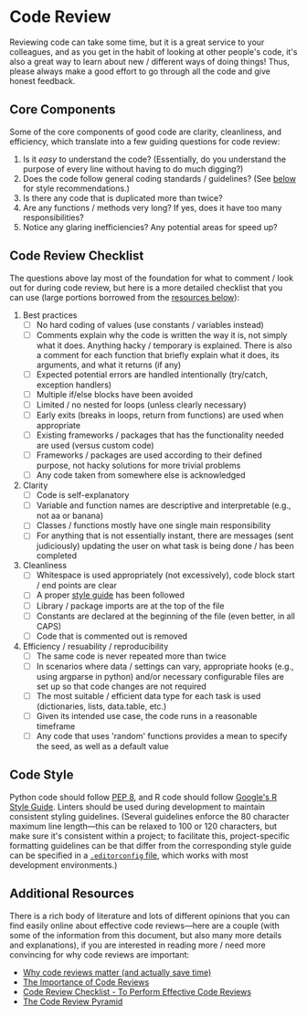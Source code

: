 # Code Review

Reviewing code can take some time, but it is a great service to your colleagues, and as you get in the habit of looking at other people's code, it's also a great way to learn about new / different ways of doing things! Thus, please always make a good effort to go through all the code and give honest feedback.

## Core Components

Some of the core components of good code are clarity, cleanliness, and efficiency, which translate into a few guiding questions for code review:

1. Is it _easy_ to understand the code? (Essentially, do you understand the purpose of every line without having to do much digging?)
2. Does the code follow general coding standards / guidelines? (See [below](#code-style) for style recommendations.)
3. Is there any code that is duplicated more than twice?
4. Are any functions / methods very long? If yes, does it have too many responsibilities?
5. Notice any glaring inefficiencies? Any potential areas for speed up?

## Code Review Checklist

The questions above lay most of the foundation for what to comment / look out for during code review, but here is a more detailed checklist that you can use (large portions borrowed from the [resources below](#additional-resources)):

1. Best practices
    - [ ] No hard coding of values (use constants / variables instead)
    - [ ] Comments explain why the code is written the way it is, not simply what it does. Anything hacky / temporary is explained. There is also a comment for each function that briefly explain what it does, its arguments, and what it returns (if any)
    - [ ] Expected potential errors are handled intentionally (try/catch, exception handlers)
    - [ ] Multiple if/else blocks have been avoided
    - [ ] Limited / no nested for loops (unless clearly necessary)
    - [ ] Early exits (breaks in loops, return from functions) are used when appropriate
    - [ ] Existing frameworks / packages that has the functionality needed are used (versus custom code)
    - [ ] Frameworks / packages are used according to their defined purpose, not hacky solutions for more trivial problems
    - [ ] Any code taken from somewhere else is acknowledged
2. Clarity
    - [ ] Code is self-explanatory
    - [ ] Variable and function names are descriptive and interpretable (e.g., not aa or banana)
    - [ ] Classes / functions mostly have one single main responsibility
    - [ ] For anything that is not essentially instant, there are messages (sent judiciously) updating the user on what task is being done / has been completed
3. Cleanliness
    - [ ] Whitespace is used appropriately (not excessively), code block start / end points are clear
    - [ ] A proper [style guide](#code-style) has been followed
    - [ ] Library / package imports are at the top of the file
    - [ ] Constants are declared at the beginning of the file (even better, in all CAPS)
    - [ ] Code that is commented out is removed
4. Efficiency / resuability / reproducibility
    - [ ] The same code is never repeated more than twice
    - [ ] In scenarios where data / settings can vary, appropriate hooks (e.g., using argparse in python) and/or necessary configurable files are set up so that code changes are not required
    - [ ] The most suitable / efficient data type for each task is used (dictionaries, lists, data.table, etc.)
    - [ ] Given its intended use case, the code runs in a reasonable timeframe
    - [ ] Any code that uses 'random' functions provides a mean to specify the seed, as well as a default value

## Code Style

Python code should follow [PEP 8](https://www.python.org/dev/peps/pep-0008/), and R code should follow [Google's R Style Guide](https://google.github.io/styleguide/Rguide.html). Linters should be used during development to maintain consistent styling guidelines. (Several guidelines enforce the 80 character maximum line length—this can be relaxed to 100 or 120 characters, but make sure it's consistent within a project; to facilitate this, project-specific formatting guidelines can be that differ from the corresponding style guide can be specified in a [`.editorconfig` file](https://editorconfig.org/), which works with most development environments.)

## Additional Resources

There is a rich body of literature and lots of different opinions that you can find easily online about effective code reviews—here are a couple (with some of the information from this document, but also many more details and explanations), if you are interested in reading more / need more convincing for why code reviews are important:

* [Why code reviews matter (and actually save time)](https://www.atlassian.com/agile/software-development/code-reviews)
* [The Importance of Code Reviews](https://www.sitepoint.com/the-importance-of-code-reviews/)
* [Code Review Checklist - To Perform Effective Code Reviews](https://www.evoketechnologies.com/blog/code-review-checklist-perform-effective-code-reviews/)
* [The Code Review Pyramid](https://www.morling.dev/blog/the-code-review-pyramid/)
